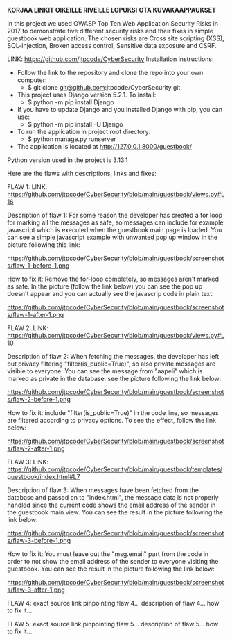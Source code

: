**KORJAA LINKIT OIKEILLE RIVEILLE LOPUKSI**
**OTA KUVAKAAPPAUKSET**

In this project we used OWASP Top Ten Web Application Security Risks in 2017 to demonstrate five different security risks and their fixes in simple guestbook web application. The chosen risks are Cross site scripting (XSS), SQL-injection, Broken access control, Sensitive data exposure and CSRF.

LINK: https://github.com/jtpcode/CyberSecurity
Installation instructions:
- Follow the link to the repository and clone the repo into your own computer:
  - $ git clone git@github.com:jtpcode/CyberSecurity.git
- This project uses Django version 5.2.1. To install:
  - $ python -m pip install Django
- If you have to update Django and you installed Django with pip, you can use:
  - $ python -m pip install -U Django
- To run the application in project root directory:
  - $ python manage.py runserver
- The application is located at http://127.0.0.1:8000/guestbook/

Python version used in the project is 3.13.1

Here are the flaws with descriptions, links and fixes:

FLAW 1:
LINK: https://github.com/jtpcode/CyberSecurity/blob/main/guestbook/views.py#L16

Description of flaw 1:
For some reason the developer has created a for loop for marking all the messages as safe, so messages can include for example javascript which is executed when the guestbook main page is loaded. You can see a simple javascript example with unwanted pop up window in the picture following this link:

https://github.com/jtpcode/CyberSecurity/blob/main/guestbook/screenshots/flaw-1-before-1.png


How to fix it:
Remove the for-loop completely, so messages aren't marked as safe. In the picture (follow the link below) you can see the pop up doesn't appear and you can actually see the javascrip code in plain text:

https://github.com/jtpcode/CyberSecurity/blob/main/guestbook/screenshots/flaw-1-after-1.png

FLAW 2:
LINK: https://github.com/jtpcode/CyberSecurity/blob/main/guestbook/views.py#L10

Description of flaw 2:
When fetching the messages, the developer has left out privacy filtering "filter(is_public=True)", so also private messages are visible to everyone. You can see the message from "aapeli" which is marked as private in the database, see the picture following the link below:

https://github.com/jtpcode/CyberSecurity/blob/main/guestbook/screenshots/flaw-2-before-1.png

How to fix it:
include "filter(is_public=True)" in the code line, so messages are filtered according to privacy options. To see the effect, follow the link below:

https://github.com/jtpcode/CyberSecurity/blob/main/guestbook/screenshots/flaw-2-after-1.png

FLAW 3:
LINK: https://github.com/jtpcode/CyberSecurity/blob/main/guestbook/templates/guestbook/index.html#L7

Description of flaw 3:
When messages have been fetched from the database and passed on to "index.html", the message data is not properly handled since the current code shows the email address of the sender in the guestbook main view. You can see the result in the picture following the link below:

https://github.com/jtpcode/CyberSecurity/blob/main/guestbook/screenshots/flaw-3-before-1.png

How to fix it:
You must leave out the "msg.email" part from the code in order to not show the email address of the sender to everyone visiting the guestbook. You can see the result in the picture following the link below:

https://github.com/jtpcode/CyberSecurity/blob/main/guestbook/screenshots/flaw-3-after-1.png

FLAW 4:
exact source link pinpointing flaw 4...
description of flaw 4...
how to fix it...

FLAW 5:
exact source link pinpointing flaw 5...
description of flaw 5...
how to fix it...